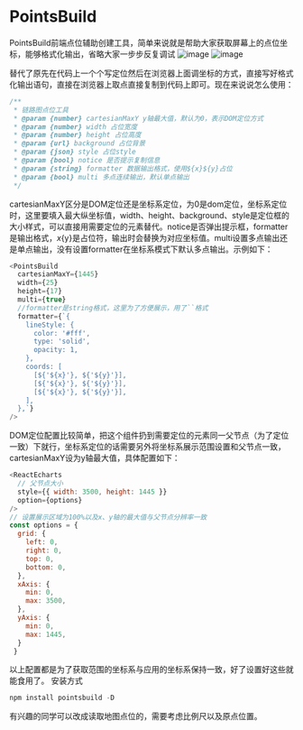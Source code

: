 # PointsBuild
PointsBuild前端点位辅助创建工具，简单来说就是帮助大家获取屏幕上的点位坐标，能够格式化输出，省略大家一步步反复调试
![image](https://user-images.githubusercontent.com/52529445/157577263-9b366c49-a04c-4e27-aa95-364e89d63e4d.png)
![image](https://user-images.githubusercontent.com/52529445/157577318-26cacecd-0559-4795-a42d-b336c26be282.png)

替代了原先在代码上一个个写定位然后在浏览器上面调坐标的方式，直接写好格式化输出语句，直接在浏览器上取点直接复制到代码上即可。现在来说说怎么使用：
```javascript
/**
 * 链路图点位工具
 * @param {number} cartesianMaxY y轴最大值，默认为0，表示DOM定位方式
 * @param {number} width 占位宽度
 * @param {number} height 占位高度
 * @param {url} background 占位背景
 * @param {json} style 占位style
 * @param {bool} notice 是否提示复制信息
 * @param {string} formatter 数据输出格式，使用${x}${y}占位
 * @param {bool} multi 多点连续输出，默认单点输出
 */
```
cartesianMaxY区分是DOM定位还是坐标系定位，为0是dom定位，坐标系定位时，这里要填入最大纵坐标值，width、height、background、style是定位框的大小样式，可以直接用需要定位的元素替代。notice是否弹出提示框，formatter是输出格式，${x}${y}是占位符，输出时会替换为对应坐标值。multi设置多点输出还是单点输出，没有设置formatter在坐标系模式下默认多点输出。示例如下：
```javascript
<PointsBuild
  cartesianMaxY={1445}
  width={25}
  height={17}
  multi={true}
  //formatter是string格式，这里为了方便展示，用了``格式
  formatter={`{
    lineStyle: {
      color: '#fff',
      type: 'solid',
      opacity: 1,
    },
    coords: [
      [${'${x}'}, ${'${y}'}],
      [${'${x}'}, ${'${y}'}],
      [${'${x}'}, ${'${y}'}],
    ],
  },`}
/>
```
DOM定位配置比较简单，把这个组件扔到需要定位的元素同一父节点（为了定位一致）下就行，坐标系定位的话需要另外将坐标系展示范围设置和父节点一致，cartesianMaxY设为y轴最大值，具体配置如下：
```javascript
<ReactEcharts
  // 父节点大小
  style={{ width: 3500, height: 1445 }}
  option={options}
/>
// 设置展示区域为100%以及x、y轴的最大值与父节点分辨率一致
const options = {
  grid: {
    left: 0,
    right: 0,
    top: 0,
    bottom: 0,
  },
  xAxis: {
    min: 0,
    max: 3500,
  },
  yAxis: {
    min: 0,
    max: 1445,
  }
 }
 ```
以上配置都是为了获取范围的坐标系与应用的坐标系保持一致，好了设置好这些就能食用了。
安装方式

```powershell
npm install pointsbuild -D
```
有兴趣的同学可以改成读取地图点位的，需要考虑比例尺以及原点位置。
